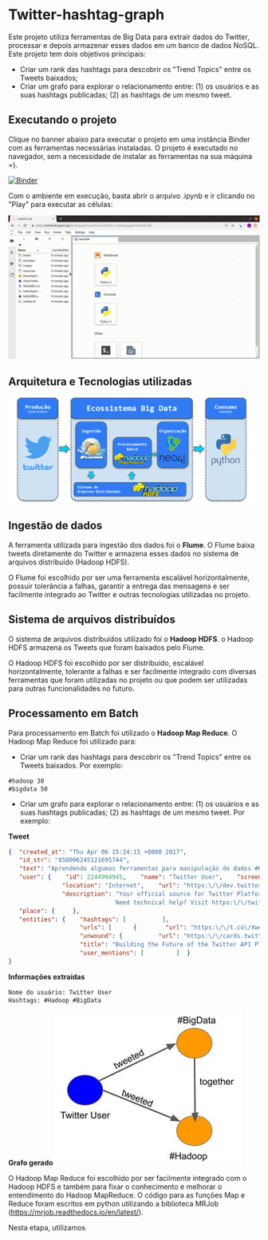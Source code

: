 # Twitter-hashtag-graph

Este projeto utiliza ferramentas de Big Data para extraír dados do Twitter, processar e depois armazenar esses dados em um banco de dados NoSQL. Este projeto tem dois objetivos principais:

* Criar um rank das hashtags para descobrir os "Trend Topics" entre os Tweets baixados;
* Criar um grafo para explorar o relacionamento entre: (1) os usuários e as suas hashtags publicadas; (2) as hashtags de um mesmo tweet.

## Executando o projeto

Clique no banner abaixo para executar o projeto em uma instância Binder com as ferramentas necessárias instaladas. O projeto é executado no navegador, sem a necessidade de instalar as ferramentas na sua máquina =). 

[![Binder](https://notebooks.gesis.org/binder/badge_logo.svg)](https://notebooks.gesis.org/binder/v2/gh/lucas91batista/twitter-hashtag-graph/master?urlpath=lab)

Com o ambiente em execução, basta abrir o arquivo .ipynb e ir clicando no "Play" para executar as células:

![Executando o projeto](https://github.com/lucas91batista/twitter-hashtag-graph/blob/master/images/executeCellsJupyter.gif)


## Arquitetura e Tecnologias utilizadas


![Arquitetura](https://github.com/lucas91batista/twitter-hashtag-graph/blob/master/images/Arch-twitter-hashtag-graph.png)


## Ingestão de dados
A ferramenta utilizada para ingestão dos dados foi o **Flume**. O Flume baixa tweets diretamente do Twitter e armazena esses dados no sistema de arquivos distribuído (Hadoop HDFS). 

O Flume foi escolhido por ser uma ferramenta escalável horizontalmente, possuir tolerância a falhas, garantir a entrega das mensagens e ser facilmente integrado ao Twitter e outras tecnologias utilizadas no projeto. 

## Sistema de arquivos distribuídos
O sistema de arquivos distribuídos utilizado foi o **Hadoop HDFS**. o Hadoop HDFS armazena os Tweets que foram baixados pelo Flume.

O Hadoop HDFS foi escolhido por ser distribuído, escalável horizontalmente, tolerante a falhas e ser facilmente integrado com diversas ferramentas que foram utilizadas no projeto ou que podem ser utilizadas para outras funcionalidades no futuro.

## Processamento em Batch
Para processamento em Batch foi utilizado o **Hadoop Map Reduce**. O Hadoop Map Reduce foi utilizado para:
* Criar um rank das hashtags para descobrir os "Trend Topics" entre os Tweets baixados. Por exemplo:
```
#hadoop 30
#bigdata 50
``` 
* Criar um grafo para explorar o relacionamento entre: (1) os usuários e as suas hashtags publicadas; (2) as hashtags de um mesmo tweet. Por exemplo:

**Tweet**
``` json
{  "created_at": "Thu Apr 06 15:24:15 +0000 2017",  
   "id_str": "850006245121695744",  
   "text": "Aprendendo algumas ferramentas para manipulação de dados #Hadoop #BigData",  
   "user": {    "id": 2244994945,    "name": "Twitter User",    "screen_name": "TwitterDev",    
               "location": "Internet",    "url": "https:\/\/dev.twitter.com\/",    
               "description": "Your official source for Twitter Platform news, updates & events. 
                              Need technical help? Visit https:\/\/twittercommunity.com\/ \u2328\ufe0f #TapIntoTwitter"  },  
   "place": {     },  
   "entities": {    "hashtags": [          ],    
                    "urls": [      {        "url": "https:\/\/t.co\/XweGngmxlP",        
                    "unwound": {          "url": "https:\/\/cards.twitter.com\/cards\/18ce53wgo4h\/3xo1c",          
                    "title": "Building the Future of the Twitter API Platform"        }      }    ],    
                    "user_mentions": [         ]  }
}

```

**Informações extraídas**
``` 
Nome do usuário: Twitter User
Hashtags: #Hadoop #BigData
``` 
**Grafo gerado**
![Grafo exemplo](https://github.com/lucas91batista/twitter-hashtag-graph/blob/master/images/Graph_example.jpg)


O Hadoop Map Reduce foi escolhido por ser facilmente integrado com o Hadoop HDFS e também para fixar o conhecimento e melhorar o entendimento do Hadoop MapReduce. O código para as funções Map e Reduce foram escritos em python utilizando a biblioteca MRJob (https://mrjob.readthedocs.io/en/latest/).

Nesta etapa, utilizamos 
